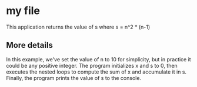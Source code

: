 # my file
This application returns the value of s where s = n^2 * (n-1)
## More details 
In this example, we've set the value of n to 10 for simplicity, but in practice it could be any positive integer. The program initializes x and s to 0, then executes the nested loops to compute the sum of x and accumulate it in s. Finally, the program prints the value of s to the console.